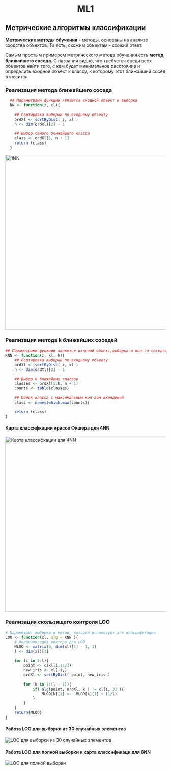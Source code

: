 <h1 align = "center"> ML1 </h1>

## Метрические алгоритмы классификации

**Метрические методы обучения** - методы, основаны на анализе сходства объектов. То есть, схожим объектам - схожий ответ. 

Самым простым примером метрического метода обучения есть **метод ближайшего соседа**. С названия видно, что требуется среди всех объектов найти того, с кем будет минимальное расстояние и определить входной объект к классу, к которому этот ближайший сосед относится. 

### Реализация метода ближайшего соседа ###
``` r
  ## Параметрами функции являются входной объект и выборка
  NN <- function(z, xl){ 
    
    ## Сортировка выборки по входному объекту
    ordXl <- sortByDist( z, xl )
    n <- dim(ordXl)[2] - 1
    
    ## Выбор самого ближайшего класса
    class <- ordXl[1, n + 1]
    return (class)
  }
```
<img src="https://user-images.githubusercontent.com/71149650/94142517-154aac00-fe77-11ea-8fdf-1196cb69e5d8.png" alt="1NN" width="550"/>

### Реализация метода k ближайших соседей ###
``` r
## Параметрами функции являются входной объект,выборка и кол-во соседей для проверки
KNN <- function(z, xl, k){
    ## Сортировка выборки по входному объекту
    ordXl <- sortByDist( z, xl )
    n <- dim(ordXl)[2] - 1

    ## Выбор k ближайших классов
    classes <- ordXl[1:k, n + 1]
    counts <- table(classes)
    
    ## Поиск класса с максимальным кол-вом вхождений
    class <- names(which.max(counts))

    return (class)
}
```
#### Карта классифкации ирисов Фишера для 4NN ####
<img src="https://user-images.githubusercontent.com/71149650/94147378-e126b980-fe7d-11ea-9cf1-3db0bccaebf9.png" alt="Карта классифкации для 4NN" width="550"/>

### Реализация скользящего контроля LOO ###
``` r
# Параметры: выборка и метод, который используют для классификации
LOO <- function(xl, alg = KNN ){
    # Инициализация вектора для LOO
    MLOO <- matrix(0, dim(xl)[1] - 1, 1)
    l <- dim(xl)[1]

    for (i in 1:l){
        point <- c(xl[i,1:2])
        new_iris <- xl[-i,]
        ordXl <- sortByDist( point, new_iris )
      
        for (k in 1:(l - 1)){
            if( alg(point, ordXl, k ) != xl[i, 3] ){
                MLOO[k][1] <-  MLOO[k][1] + (1/l)
            }
        }
    }
    return(MLOO)
}
```
#### Работа LOO для выборки из 30 случайных элементов ####
<img src="https://user-images.githubusercontent.com/71149650/94165933-6cf71080-fe93-11ea-8914-6bd689c58458.png" alt="LOO для выборки из 30 случайных элементов" />

#### Работа LOO для полной выборки и карта классификаци для 6NN ####
<img src="https://user-images.githubusercontent.com/71149650/94172577-56ed4e00-fe9b-11ea-8ef1-082e1b5da603.jpg" alt="LOO для полной выборки" />

